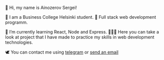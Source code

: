 🥷 Hi, my name is Ainozerov Sergei!

🌿 I am a Business College Helsinki student.
💎 Full stack web development programm.

📕 I’m currently learning React, Node and Express.
🕵🏼‍♂️ Here you can take a look at project that I have made to practice my skills in web development technologies.

🕊 You can contact me using <a href='https://t.me/ainozerie'>telegram</a> or <a href = "mailto: ainozerie.prod@gmail.com">send an email</a>
